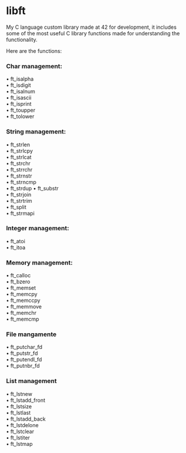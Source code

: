 # libft #

My C language custom library made at 42 for development, it includes some of the most useful C library functions made for understanding the functionality.

Here are the functions:

### Char management: ###
• ft_isalpha  
• ft_isdigit  
• ft_isalnum  
• ft_isascii  
• ft_isprint  
• ft_toupper  
• ft_tolower


### String management: ###
• ft_strlen   
• ft_strlcpy  
• ft_strlcat  
• ft_strchr  
• ft_strrchr  
• ft_strnstr  
• ft_strncmp  
• ft_strdup
• ft_substr  
• ft_strjoin  
• ft_strtrim  
• ft_split  
• ft_strmapi


### Integer management: ### 
• ft_atoi  
• ft_itoa

### Memory management:  ###
• ft_calloc  
• ft_bzero  
• ft_memset  
• ft_memcpy  
• ft_memccpy  
• ft_memmove  
• ft_memchr  
• ft_memcmp  

### File mangamente ###
• ft_putchar_fd  
• ft_putstr_fd  
• ft_putendl_fd  
• ft_putnbr_fd

### List management ###
• ft_lstnew  
• ft_lstadd_front  
• ft_lstsize  
• ft_lstlast  
• ft_lstadd_back  
• ft_lstdelone  
• ft_lstclear  
• ft_lstiter  
• ft_lstmap